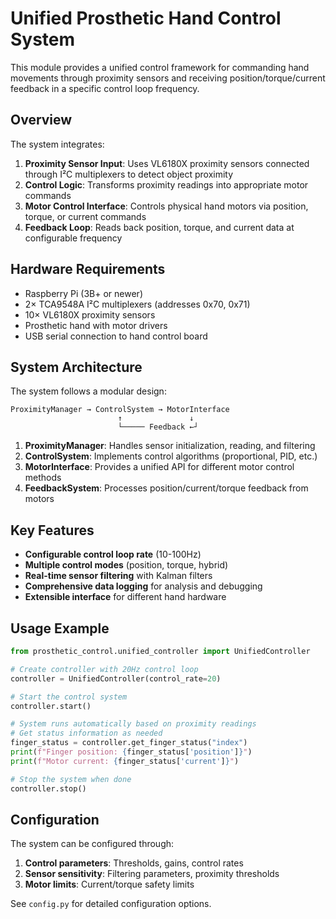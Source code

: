 # Unified Prosthetic Hand Control System

This module provides a unified control framework for commanding hand movements through proximity sensors and receiving position/torque/current feedback in a specific control loop frequency.

## Overview

The system integrates:

1. **Proximity Sensor Input**: Uses VL6180X proximity sensors connected through I²C multiplexers to detect object proximity
2. **Control Logic**: Transforms proximity readings into appropriate motor commands
3. **Motor Control Interface**: Controls physical hand motors via position, torque, or current commands
4. **Feedback Loop**: Reads back position, torque, and current data at configurable frequency

## Hardware Requirements

- Raspberry Pi (3B+ or newer)
- 2× TCA9548A I²C multiplexers (addresses 0x70, 0x71)
- 10× VL6180X proximity sensors
- Prosthetic hand with motor drivers
- USB serial connection to hand control board

## System Architecture

The system follows a modular design:

```
ProximityManager → ControlSystem → MotorInterface
                        ↑               ↓
                        └───── Feedback ←┘
```

1. **ProximityManager**: Handles sensor initialization, reading, and filtering
2. **ControlSystem**: Implements control algorithms (proportional, PID, etc.)
3. **MotorInterface**: Provides a unified API for different motor control methods
4. **FeedbackSystem**: Processes position/current/torque feedback from motors

## Key Features

- **Configurable control loop rate** (10-100Hz)
- **Multiple control modes** (position, torque, hybrid)
- **Real-time sensor filtering** with Kalman filters
- **Comprehensive data logging** for analysis and debugging
- **Extensible interface** for different hand hardware

## Usage Example

```python
from prosthetic_control.unified_controller import UnifiedController

# Create controller with 20Hz control loop
controller = UnifiedController(control_rate=20)

# Start the control system
controller.start()

# System runs automatically based on proximity readings
# Get status information as needed
finger_status = controller.get_finger_status("index")
print(f"Finger position: {finger_status['position']}")
print(f"Motor current: {finger_status['current']}")

# Stop the system when done
controller.stop()
```

## Configuration

The system can be configured through:

1. **Control parameters**: Thresholds, gains, control rates
2. **Sensor sensitivity**: Filtering parameters, proximity thresholds
3. **Motor limits**: Current/torque safety limits

See `config.py` for detailed configuration options.
